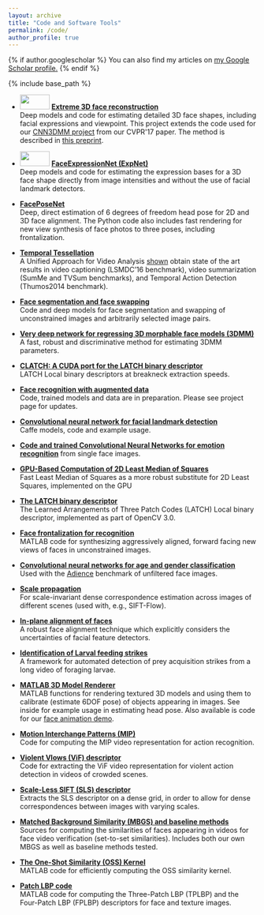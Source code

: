 ```yaml
---
layout: archive
title: "Code and Software Tools"
permalink: /code/
author_profile: true
---
```


{% if author.googlescholar %}
  You can also find my articles on <u><a href="{{author.googlescholar}}">my Google Scholar profile</a>.</u>
{% endif %}

{% include base_path %}

* <img src='https://osnathassner.github.io/talhassner/images/New - Icon.jpg' width='60' height='30'> **[Extreme 3D face reconstruction](https://github.com/anhttran/extreme_3d_faces)**<br/>
Deep models and code for estimating detailed 3D face shapes, including facial expressions and viewpoint. This project extends the code used for our [CNN3DMM project](https://www.openu.ac.il/home/hassner/projects/CNN3DMM/) from our CVPR'17 paper. The method is described in [this preprint](https://arxiv.org/abs/1712.05083).

* <img src='https://osnathassner.github.io/talhassner/images/New - Icon.jpg' width='60' height='30'> **[FaceExpressionNet (ExpNet)](https://github.com/fengju514/Expression-Net)**<br/>
Deep models and code for estimating the expression bases for a 3D face shape directly from image intensities and without the use of facial landmark detectors.

* **[FacePoseNet](https://github.com/fengju514/Face-Pose-Net)**<br/>
Deep, direct estimation of 6 degrees of freedom head pose for 2D and 3D face alignment. The Python code also includes fast rendering for new view synthesis of face photos to three poses, including frontalization.

* **[Temporal Tessellation](https://github.com/dot27/temporal-tessellation)**<br/>
A Unified Approach for Video Analysis [shown](https://arxiv.org/abs/1612.06950) obtain state of the art results in video captioning (LSMDC’16 benchmark), video summarization (SumMe and TVSum benchmarks), and Temporal Action Detection (Thumos2014 benchmark).

* **[Face segmentation and face swapping](https://www.openu.ac.il/home/hassner/projects/faceswap/)**<br/>
Code and deep models for face segmentation and swapping of unconstrained images and arbitrarily selected image pairs.

* **[Very deep network for regressing 3D morphable face models (3DMM)](https://www.openu.ac.il/home/hassner/projects/CNN3DMM/)**<br/>
A fast, robust and discriminative method for estimating 3DMM parameters.

* **[CLATCH: A CUDA port for the LATCH binary descriptor](https://www.openu.ac.il/home/hassner/projects/LATCH/)**<br/>
LATCH Local binary descriptors at breakneck extraction speeds.

* **[Face recognition with augmented data](https://www.openu.ac.il/home/hassner/projects/augmented_faces/)**<br/>
Code, trained models and data are in preparation. Please see project page for updates.

* **[Convolutional neural network for facial landmark detection](https://www.openu.ac.il/home/hassner/projects/tcnn_landmarks/)**<br/>
Caffe models, code and example usage.

* **[Code and trained Convolutional Neural Networks for emotion recognition](https://www.openu.ac.il/home/hassner/projects/cnn_emotions/)** from single face images.

* **[GPU-Based Computation of 2D Least Median of Squares](https://github.com/ligaripash/CudaLMS2D)**<br/>
Fast Least Median of Squares as a more robust substitute for 2D Least Squares, implemented on the GPU

* **[The LATCH binary descriptor](https://www.openu.ac.il/home/hassner/projects/LATCH/)**<br/>
The Learned Arrangements of Three Patch Codes (LATCH) Local binary descriptor, implemented as part of OpenCV 3.0.

* **[Face frontalization for recognition](https://www.openu.ac.il/home/hassner/projects/frontalize/)**<br/>
MATLAB code for synthesizing aggressively aligned, forward facing new views of faces in unconstrained images.

* **[Convolutional neural networks for age and gender classification](https://www.openu.ac.il/home/hassner/projects/cnn_agegender/)**<br/>
Used with the [Adience](https://www.openu.ac.il/home/hassner/Adience/data.html#agegender) benchmark of unfiltered face images.

* **[Scale propagation](https://www.openu.ac.il/home/hassner/projects/scalemaps/)**<br/>
For scale-invariant dense correspondence estimation across images of different scenes (used with, e.g., SIFT-Flow).

* **[In-plane alignment of faces](https://www.openu.ac.il/home/hassner/Adience/code.html#inplanealign)**<br/>
A robust face alignment technique which explicitly considers the uncertainties of facial feature detectors.

* **[Identification of Larval feeding strikes](https://github.com/EyalShamur/Identification-of-Larval-feeding-strikes)**<br/>
A framework for automated detection of prey acquisition strikes from a long video of foraging larvae.

* **[MATLAB 3D Model Renderer](https://www.openu.ac.il/home/hassner/projects/poses/)**<br/>
MATLAB functions for rendering textured 3D models and using them to calibrate (estimate 6DOF pose) of objects appearing in images. See inside for example usage in estimating head pose. Also available is code for our [face animation demo](https://github.com/eshtivi/Poses).

* **[Motion Interchange Patterns (MIP)](https://www.openu.ac.il/home/hassner/projects/MIP/)**<br/>
Code for computing the MIP video representation for action recognition.

* **[Violent Vlows (ViF) descriptor](https://www.openu.ac.il/home/hassner/data/violentflows/)**<br/>
Code for extracting the ViF video representation for violent action detection in videos of crowded scenes.

* **[Scale-Less SIFT (SLS) descriptor](https://www.openu.ac.il/home/hassner/projects/siftscales/)**<br/>
Extracts the SLS descriptor on a dense grid, in order to allow for dense correspondences between images with varying scales.

* **[Matched Background Similarity (MBGS) and baseline methods](http://www.cs.tau.ac.il/~wolf/ytfaces/)**<br/>
Sources for computing the similarities of faces appearing in videos for face video verification (set-to-set similarities). Includes both our own MBGS as well as baseline methods tested.

* **[The One-Shot Similarity (OSS) Kernel](https://www.openu.ac.il/home/hassner/projects/Ossk/)**<br/>
MATLAB code for efficiently computing the OSS similarity kernel.

* **[Patch LBP code](https://www.openu.ac.il/home/hassner/projects/Patchlbp/)**<br/>
MATLAB code for computing the Three-Patch LBP (TPLBP) and the Four-Patch LBP (FPLBP) descriptors for face and texture images.
